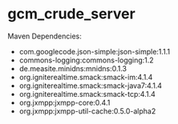 # gcm_crude_server

Maven Dependencies:
- com.googlecode.json-simple:json-simple:1.1.1
- commons-logging:commons-logging:1.2
- de.measite.minidns:mnidns:0.1.3
- org.igniterealtime.smack:smack-im:4.1.4
- org.igniterealtime.smack:smack-java7:4.1.4
- org.igniterealtime.smack:smack-tcp:4.1.4
- org.jxmpp:jxmpp-core:0.4.1
- org.jxmpp:jxmpp-util-cache:0.5.0-alpha2
